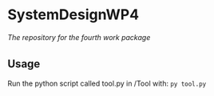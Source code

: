 # SystemDesignWP4
<h6>The repository for the fourth work package</h6>


## Usage
Run the python script called tool.py in /Tool with:
`py tool.py`